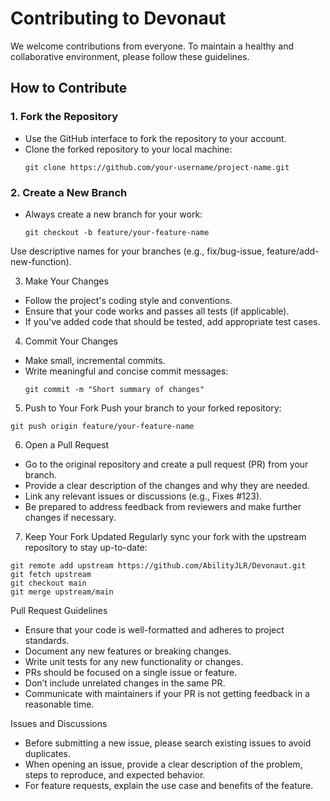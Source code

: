 # Contributing to Devonaut

We welcome contributions from everyone. To maintain a healthy and collaborative environment, please follow these guidelines.

## How to Contribute

### 1. Fork the Repository
- Use the GitHub interface to fork the repository to your account.
- Clone the forked repository to your local machine:
  ```
  git clone https://github.com/your-username/project-name.git
  ```

### 2. Create a New Branch
- Always create a new branch for your work:
  ```
  git checkout -b feature/your-feature-name
  ```
  
Use descriptive names for your branches (e.g., fix/bug-issue, feature/add-new-function).

3. Make Your Changes
- Follow the project's coding style and conventions.
- Ensure that your code works and passes all tests (if applicable).
- If you've added code that should be tested, add appropriate test cases.

4. Commit Your Changes
- Make small, incremental commits.
- Write meaningful and concise commit messages:
  ```
  git commit -m "Short summary of changes"
  ```

5. Push to Your Fork
Push your branch to your forked repository:
  ```
  git push origin feature/your-feature-name
  ```

6. Open a Pull Request
- Go to the original repository and create a pull request (PR) from your branch.
- Provide a clear description of the changes and why they are needed.
- Link any relevant issues or discussions (e.g., Fixes #123).
- Be prepared to address feedback from reviewers and make further changes if necessary.

7. Keep Your Fork Updated
Regularly sync your fork with the upstream repository to stay up-to-date:
  ```
  git remote add upstream https://github.com/AbilityJLR/Devonaut.git
  git fetch upstream
  git checkout main
  git merge upstream/main
  ```

Pull Request Guidelines
- Ensure that your code is well-formatted and adheres to project standards.
- Document any new features or breaking changes.
- Write unit tests for any new functionality or changes.
- PRs should be focused on a single issue or feature.
- Don’t include unrelated changes in the same PR.
- Communicate with maintainers if your PR is not getting feedback in a reasonable time.

Issues and Discussions
- Before submitting a new issue, please search existing issues to avoid duplicates.
- When opening an issue, provide a clear description of the problem, steps to reproduce, and expected behavior.
- For feature requests, explain the use case and benefits of the feature.

